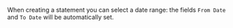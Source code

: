 When creating a statement you can select a date range: the fields
`From Date` and `To Date` will be automatically set.
